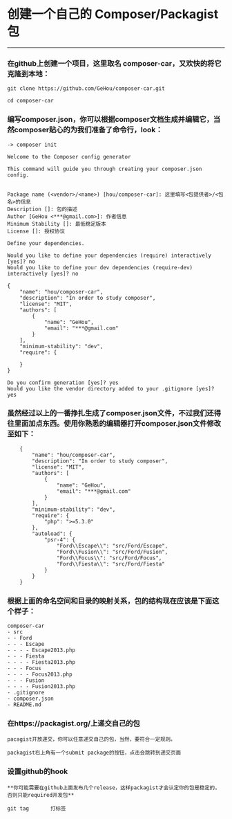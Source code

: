# 创建一个自己的 Composer/Packagist 包

---

### 在github上创建一个项目，这里取名 composer-car，又欢快的将它克隆到本地：

	git clone https://github.com/GeHou/composer-car.git
  
    cd composer-car

### 编写composer.json，你可以根据composer文档生成并编辑它，当然composer贴心的为我们准备了命令行，look：

	-> composer init
  
	Welcome to the Composer config generator
  
	This command will guide you through creating your composer.json config.


	Package name (<vendor>/<name>) [hou/composer-car]: 这里填写<包提供者>/<包名>的信息
	Description []: 包的描述
	Author [GeHou <***@gmail.com>]: 作者信息
	Minimum Stability []: 最低稳定版本
	License []: 授权协议
  
	Define your dependencies.
  
	Would you like to define your dependencies (require) interactively [yes]? no
	Would you like to define your dev dependencies (require-dev) interactively [yes]? no
  
	{
	    "name": "hou/composer-car",
	    "description": "In order to study composer",
	    "license": "MIT",
	    "authors": [
	        {
	            "name": "GeHou",
	            "email": "***@gmail.com"
	        }
	    ],
	    "minimum-stability": "dev",
	    "require": {
	  
	    }
	}
	  
	Do you confirm generation [yes]? yes
	Would you like the vendor directory added to your .gitignore [yes]? yes

### 虽然经过以上的一番挣扎生成了composer.json文件，不过我们还得往里面加点东西。使用你熟悉的编辑器打开composer.json文件修改至如下：

		{
		    "name": "hou/composer-car",
		    "description": "In order to study composer",
		    "license": "MIT",
		    "authors": [
		        {
		            "name": "GeHou",
		            "email": "***@gmail.com"
		        }
		    ],
		    "minimum-stability": "dev",
		    "require": {
		        "php": ">=5.3.0"
		    },
		    "autoload": {
		        "psr-4": {
		            "Ford\\Escape\\": "src/Ford/Escape",
		            "Ford\\Fusion\\": "src/Ford/Fusion",
		            "Ford\\Focus\\": "src/Ford/Focus",
		            "Ford\\Fiesta\\": "src/Ford/Fiesta"
		        }
		    }   
		}

### 根据上面的命名空间和目录的映射关系，包的结构现在应该是下面这个样子：

	composer-car
	- src
	- - Ford
	- - - Escape
	- - - - Escape2013.php
	- - - Fiesta
	- - - - Fiesta2013.php
	- - - Focus
	- - - - Focus2013.php
	- - - Fusion
	- - - - Fusion2013.php
	- .gitignore
	- composer.json
	- README.md

### 在https://packagist.org/上递交自己的包

	pacagist开放递交，你可以任意递交自己的包，当然，要符合一定规则。
	
	packagist右上角有一个submit package的按钮，点击会跳转到递交页面

### 设置github的hook

	**你可能需要在github上面发布几个release，这样packagist才会认定你的包是稳定的，否则只能required开发包**

	git tag       打标签
